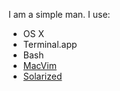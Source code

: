 I am a simple man. I use:

* OS X
* Terminal.app
* Bash
* [MacVim](http://code.google.com/p/macvim/)
* [Solarized](http://ethanschoonover.com/solarized)
